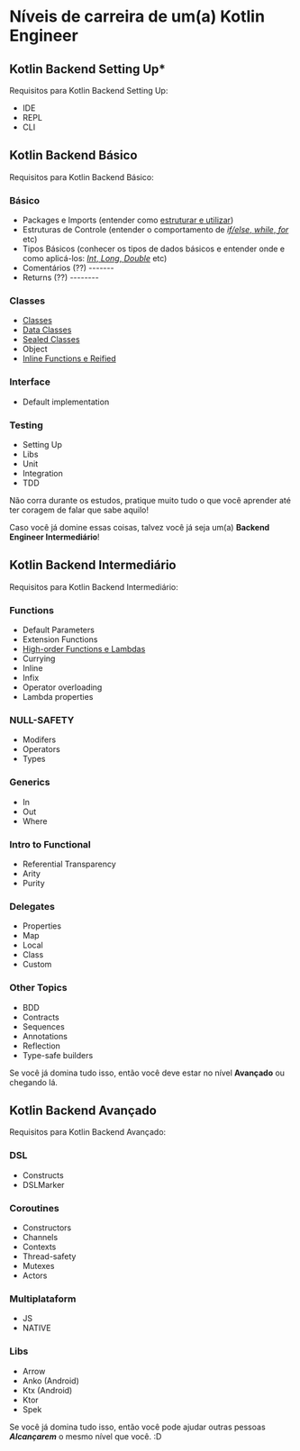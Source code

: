 # Níveis de carreira de um(a) Kotlin Engineer

## Kotlin Backend Setting Up*

Requisitos para Kotlin Backend Setting Up:

* IDE
* REPL
* CLI

## Kotlin Backend Básico

Requisitos para Kotlin Backend Básico:

### Básico

* Packages e Imports (entender como [estruturar e utilizar](https://kotlinlang.org/docs/reference/packages.html))
* Estruturas de Controle (entender o comportamento de [*if/else*, *while*, *for*](https://kotlinlang.org/docs/reference/control-flow.html) etc)
* Tipos Básicos (conhecer os tipos de dados básicos e entender onde e como aplicá-los: [*Int*, *Long*, *Double*](https://kotlinlang.org/docs/reference/basic-types.html) etc)
* Comentários (??) -------
* Returns (??) --------

### Classes

* [Classes](https://kotlinlang.org/docs/tutorials/kotlin-for-py/classes.html)
* [Data Classes](https://kotlinlang.org/docs/reference/data-classes.html)
* [Sealed Classes](https://kotlinlang.org/docs/reference/sealed-classes.html)
* Object
* [Inline Functions e Reified](https://kotlinlang.org/docs/reference/inline-functions.html)

### Interface

* Default implementation

### Testing

* Setting Up
* Libs
* Unit
* Integration
* TDD

Não corra durante os estudos, pratique muito tudo o que você aprender até ter coragem de falar que sabe aquilo!

Caso você já domine essas coisas, talvez você já seja um(a) **Backend Engineer Intermediário**!

## Kotlin Backend Intermediário

Requisitos para Kotlin Backend Intermediário:

### Functions

* Default Parameters
* Extension Functions
* [High-order Functions e Lambdas](https://kotlinlang.org/docs/reference/lambdas.html)
* Currying
* Inline
* Infix
* Operator overloading
* Lambda properties

### NULL-SAFETY

* Modifers
* Operators
* Types

### Generics

* In
* Out
* Where

### Intro to Functional

* Referential Transparency
* Arity
* Purity

### Delegates

* Properties
* Map
* Local
* Class
* Custom

### Other Topics 

* BDD
* Contracts
* Sequences 
* Annotations
* Reflection
* Type-safe builders

Se você já domina tudo isso, então você deve estar no nível **Avançado** ou chegando lá.

## Kotlin Backend Avançado

Requisitos para Kotlin Backend Avançado:

### DSL

* Constructs
* DSLMarker

### Coroutines

* Constructors
* Channels
* Contexts
* Thread-safety
* Mutexes
* Actors

### Multiplataform

* JS
* NATIVE

### Libs

* Arrow
* Anko (Android)
* Ktx (Android)
* Ktor
* Spek

Se você já domina tudo isso, então você pode ajudar outras pessoas ***Alcançarem*** o mesmo nível que você. :D
